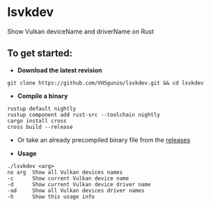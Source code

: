 # lsvkdev
Show Vulkan deviceName and driverName on Rust

## To get started:
* **Download the latest revision**
```
git clone https://github.com/VHSgunzo/lsvkdev.git && cd lsvkdev
```

* **Compile a binary**
```
rustup default nightly
rustup component add rust-src --toolchain nightly
cargo install cross
cross build --release
```
* Or take an already precompiled binary file from the [releases](https://github.com/VHSgunzo/lsvkdev/releases)

* **Usage**
```
./lsvkdev <arg>
no arg  Show all Vulkan devices names
-c      Show current Vulkan device name
-d      Show current Vulkan device driver name
-ad     Show all Vulkan devices driver names
-h      Show this usage info
```
